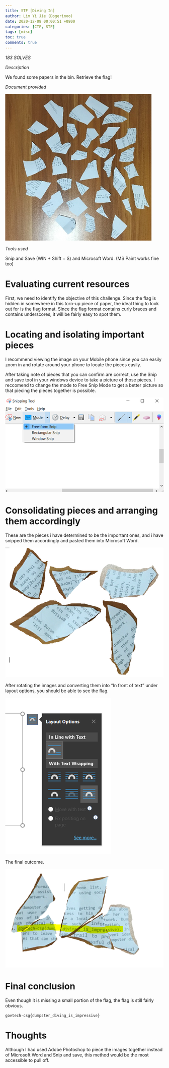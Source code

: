 ```yaml
---
title: STF [Diving In]
author: Lim Yi Jie (Dogerinoo)
date: 2020-12-08 00:00:51 +0800
categories: [CTF, STF]
tags: [misc]
toc: true
comments: true
---
```


*183 SOLVES*

*Description*

We found some papers in the bin. Retrieve the flag!

*Document provided*

![upload-image](/assets/img/blog/STF-Diving-In/1.jpeg)

*Tools used*

Snip and Save (WIN + Shift + S) and Microsoft Word. (MS Paint works fine too)

<!--more-->

# Evaluating current resources

First, we need to identify the objective of this challenge. Since the flag is hidden in somewhere in this torn-up piece of paper, the ideal thing to look out for is the flag format. 
Since the flag format contains curly braces and contains underscores, it will be fairly easy to spot them.


# Locating and isolating important pieces

I recommend viewing the image on your Mobile phone since you can easily zoom in and rotate around your phone to locate the pieces easily.

After taking note of pieces that you can confirm are correct, use the Snip and save tool in your windows device to take a picture of those pieces. I reccomend to change the mode to Free Snip Mode to get a better picture so that piecing the pieces together is possible. 

![upload-image](/assets/img/blog/STF-Diving-In/2.png)


# Consolidating pieces and arranging them accordingly

These are the pieces i have determined to be the important ones, and i have snipped them accordingly and pasted them into Microsoft Word.

![upload-image](/assets/img/blog/STF-Diving-In/3.png)

After rotating the images and converting them into “In front of text” under layout options, you should be able to see the flag.

![upload-image](/assets/img/blog/STF-Diving-In/4.png)

The final outcome.

![upload-image](/assets/img/blog/STF-Diving-In/5.png)


# Final conclusion

Even though it is missing a small portion of the flag, the flag is still fairly obvious.

```
govtech-csg{dumpster_diving_is_impressive}
```



# Thoughts

Although I had used Adobe Photoshop to piece the images together instead of Microsoft Word and Snip and save, this method would be the most accessible to pull off.




